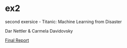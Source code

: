 # ex2
second exersice - Titanic: Machine Learning from Disaster

Dar Nettler & Carmela Davidovsky

[Final Report](https://github.com/carmelad912/ex2/blob/master/Final%20report.rmd)
